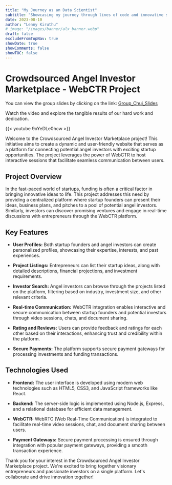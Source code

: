 ```yaml
---
title: "My Journey as an Data Scientist"
subtitle: "Showcasing my journey through lines of code and innovative solutions."
date: 2023-08-10
author: "Lenny Kiruthu"
# image: "/images/banner/alx_banner.webp"
draft: false
excludeFromTopNav: true
showDate: true
showComments: false
showTOC: false
---
```

# Crowdsourced Angel Investor Marketplace - WebCTR Project

You can view the group slides by clicking on the link: [Group_Chui_Slides](/documents/Group_Chui_Slides.pdf)

Watch the video and explore the tangible results of our hard work and dedication.

{{< youtube 9oYeDLe0hcw >}}

Welcome to the Crowdsourced Angel Investor Marketplace project! This initiative aims to create a dynamic and user-friendly website that serves as a platform for connecting potential angel investors with exciting startup opportunities. The project leverages the power of WebCTR to host interactive sessions that facilitate seamless communication between users.

## Project Overview

In the fast-paced world of startups, funding is often a critical factor in bringing innovative ideas to life. This project addresses this need by providing a centralized platform where startup founders can present their ideas, business plans, and pitches to a pool of potential angel investors. Similarly, investors can discover promising ventures and engage in real-time discussions with entrepreneurs through the WebCTR platform.

## Key Features

- **User Profiles:** Both startup founders and angel investors can create personalized profiles, showcasing their expertise, interests, and past experiences.

- **Project Listings:** Entrepreneurs can list their startup ideas, along with detailed descriptions, financial projections, and investment requirements.

- **Investor Search:** Angel investors can browse through the projects listed on the platform, filtering based on industry, investment size, and other relevant criteria.

- **Real-time Communication:** WebCTR integration enables interactive and secure communication between startup founders and potential investors through video sessions, chats, and document sharing.

- **Rating and Reviews:** Users can provide feedback and ratings for each other based on their interactions, enhancing trust and credibility within the platform.

- **Secure Payments:** The platform supports secure payment gateways for processing investments and funding transactions.

## Technologies Used

- **Frontend:** The user interface is developed using modern web technologies such as HTML5, CSS3, and JavaScript frameworks like React.

- **Backend:** The server-side logic is implemented using Node.js, Express, and a relational database for efficient data management.

- **WebCTR:** WebRTC (Web Real-Time Communication) is integrated to facilitate real-time video sessions, chat, and document sharing between users.

- **Payment Gateways:** Secure payment processing is ensured through integration with popular payment gateways, providing a smooth transaction experience.

Thank you for your interest in the Crowdsourced Angel Investor Marketplace project. We're excited to bring together visionary entrepreneurs and passionate investors on a single platform. Let's collaborate and drive innovation together!

<!-- --- -->

<!-- # Inventory Management and Automated Tax Returns System with Crater Invoicing -->

<!-- Welcome to the Inventory Management and Automated Tax Returns System project, powered by Crater Invoicing! This project combines the robust features of Crater Invoicing, an open-source invoicing application, with advanced functionalities to streamline inventory management and automate tax return processes. -->

<!-- ## Project Overview -->

<!-- In today's competitive business landscape, efficient inventory management and accurate tax reporting are essential for sustainable growth. This project tackles these challenges by leveraging the power of Crater Invoicing to create a comprehensive system that not only handles invoicing but also seamlessly integrates inventory management and automated tax returns. -->

<!-- ## Key Features -->

<!-- - **Inventory Tracking:** The system enables businesses to manage their inventory in real-time. You can easily add, update, and track items, ensuring optimal stock levels and minimizing shortages or overstock situations. -->

<!-- - **Automated Tax Calculation:** The system utilizes up-to-date tax regulations to automatically calculate taxes for each transaction. This ensures accurate tax reporting and reduces the risk of errors. -->

<!-- - **Tax Returns Automation:** The system automates the process of generating tax reports based on transaction data. This feature saves time and effort, enabling businesses to focus on core activities rather than manual tax calculations. -->

<!-- - **Seamless Integration:** Crater Invoicing's user-friendly interface seamlessly incorporates the inventory management and tax automation features, making it easy for users to access all functionalities from a single platform. -->

<!-- - **Customizable Reporting:** Generate comprehensive reports on inventory levels, transactions, and tax calculations. These reports provide insights into business operations and facilitate informed decision-making. -->

<!-- ## Technologies Used -->

<!-- - **Crater Invoicing:** The core application is based on Crater Invoicing, an open-source invoicing and billing solution built using Laravel and Vue.js. -->

<!-- - **Database:** The system uses a relational database to store inventory data, transactions, and tax-related information. -->

<!-- - **Automated Tax Engine:** A custom automated tax engine is developed, incorporating tax regulations and rules to accurately calculate taxes. -->

<!-- - **Reporting Framework:** Custom reporting modules are implemented to generate insightful reports on inventory, transactions, and tax-related data. -->

<!-- ## Getting Started -->

<!-- 1. Clone the Crater Invoicing repository: `git clone https://github.com/bytefury/crater.git` -->

<!-- 2. Set up Crater Invoicing following the installation instructions provided in the repository. -->

<!-- 3. Extend Crater Invoicing functionalities to include inventory management and automated tax returns. Refer to the documentation for guidance. -->

<!-- 4. Configure the tax engine by integrating tax rules and regulations applicable to your region. -->

<!-- 5. Develop or integrate reporting modules to generate inventory and tax-related reports. -->

<!-- 6. Test the system thoroughly to ensure accurate tax calculations and seamless inventory management. -->

<!-- ## Contributing -->

<!-- Contributions to this project are encouraged! If you have suggestions, improvements, or bug fixes, please submit them as issues or pull requests to this repository. -->

<!-- ## Contact -->

<!-- For inquiries or further information, please contact our team at [info@inventorytaxsystem.com](mailto:info@inventorytaxsystem.com). -->

<!-- Thank you for your interest in the Inventory Management and Automated Tax Returns System project. With Crater Invoicing as the foundation, we're excited to provide businesses with a comprehensive solution to enhance their inventory management and automate tax reporting processes. Let's streamline operations and boost efficiency together! -->
